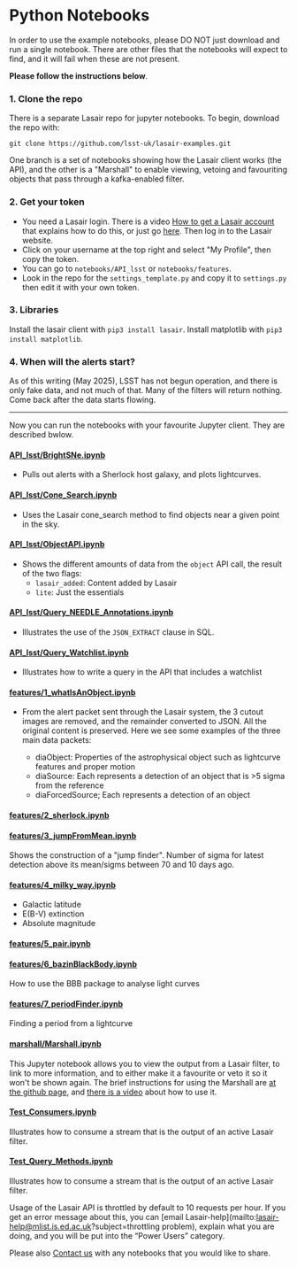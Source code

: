 # Python Notebooks

In order to use the example notebooks, please DO NOT just download and run
a single notebook. There are other files that the notebooks will expect 
to find, and it will fail when these are not present.

**Please follow the instructions below**.

### 1. Clone the repo
There is a separate Lasair repo for jupyter notebooks. To begin, download the repo with:
```
git clone https://github.com/lsst-uk/lasair-examples.git
```
One branch is a set of notebooks showing how the Lasair client works 
(the API), and the other is a "Marshall" to enable viewing, 
vetoing and favouriting objects that pass through a kafka-enabled filter.

### 2. Get your token

* You need a Lasair login.  There is a video [How to get a Lasair 
account](https://www.youtube.com/watch?v=ekjl5DpLV_Q) that 
explains how to do this, or just go [here]({%lasairurl%}/register). 
Then log in to the Lasair website.
* Click on your username at the top right and select "My Profile", then copy the token.
* You can go to `notebooks/API_lsst` or `notebooks/features`.
* Look in the repo for the `settings_template.py` and copy it to 
`settings.py` then edit it with your own token.

### 3. Libraries
Install the lasair client with `pip3 install lasair`.
Install matplotlib with `pip3 install matplotlib`.

### 4. When will the alerts start?
As of this writing (May 2025), LSST has not begun operation, and there is only
fake data, and not much of that. Many of the filters will return nothing. 
Come back after the data starts flowing.

----
Now you can run the notebooks with your favourite Jupyter client. 
They are described bwlow.

#### [API_lsst/BrightSNe.ipynb](https://github.com/lsst-uk/lasair-examples/blob/main/notebooks/API_lsst/BrightSNe.ipynb)
* Pulls out alerts with a Sherlock host galaxy, and plots lightcurves.

#### [API_lsst/Cone_Search.ipynb](https://github.com/lsst-uk/lasair-examples/blob/main/notebooks/API_lsst/Cone_Search.ipynb)
* Uses the Lasair cone_search method to find objects near a given point in the sky.

#### [API_lsst/ObjectAPI.ipynb](https://github.com/lsst-uk/lasair-examples/blob/main/notebooks/API_lsst/ObjectAPI.ipynb)
* Shows the different amounts of data from the `object` API call, the result of the two flags:
    * `lasair_added`: Content added by Lasair
    * `lite`: Just the essentials

#### [API_lsst/Query_NEEDLE_Annotations.ipynb](https://github.com/lsst-uk/lasair-examples/blob/main/notebooks/API_lsst/Query_NEEDLE_Annotations.ipynb)
* Illustrates the use of the `JSON_EXTRACT` clause in SQL.

#### [API_lsst/Query_Watchlist.ipynb](https://github.com/lsst-uk/lasair-examples/blob/main/notebooks/API_lsst/Query_Watchlist.ipynb)
* Illustrates how to write a query in the API that includes a watchlist

#### [features/1_whatIsAnObject.ipynb](https://github.com/lsst-uk/lasair-examples/blob/main/notebooks/features/1_whatIsAnObject.ipynb)
* From the alert packet sent through the Lasair system,
the 3 cutout images are removed, and the remainder converted to JSON. 
All the original content is preserved. Here we see some examples of the three main data packets:

    * diaObject: Properties of the astrophysical object such as lightcurve features and proper motion
    * diaSource: Each represents a detection of an object that is >5 sigma from the reference
    * diaForcedSource; Each represents a detection of an object

#### [features/2_sherlock.ipynb](https://github.com/lsst-uk/lasair-examples/blob/main/notebooks/features/2_sherlock.ipynb)

#### [features/3_jumpFromMean.ipynb](https://github.com/lsst-uk/lasair-examples/blob/main/notebooks/features/3_jumpFromMean.ipynb)
Shows the construction of a "jump finder". Number of sigma for latest
detection above its mean/sigms between 70 and 10 days ago.

#### [features/4_milky_way.ipynb](https://github.com/lsst-uk/lasair-examples/blob/main/notebooks/features/4_milky_way.ipynb)
* Galactic latitude
* E(B-V) extinction
* Absolute magnitude

#### [features/5_pair.ipynb](https://github.com/lsst-uk/lasair-examples/blob/main/notebooks/features/5_pair.ipynb)

#### [features/6_bazinBlackBody.ipynb](https://github.com/lsst-uk/lasair-examples/blob/main/notebooks/features/6_bazinBlackBody.ipynb)
How to use the BBB package to analyse light curves

#### [features/7_periodFinder.ipynb](https://github.com/lsst-uk/lasair-examples/blob/main/notebooks/features/7_periodFinder.ipynb)
Finding a period from a lightcurve

#### [marshall/Marshall.ipynb](https://github.com/lsst-uk/lasair-examples/blob/main/notebooks/marshall/Marshall.ipynb)
This Jupyter notebook allows you to view the output from a Lasair filter, to link to more information, and to either make it a favourite or veto it so it won't be shown again.
The brief instructions for using the Marshall are [at the github page](https://github.com/lsst-uk/lasair-examples/tree/main/notebooks/marshall), and 
[there is a video](https://youtu.be/sgH5cQk-TDU) about how to use it.

#### [Test_Consumers.ipynb](https://github.com/lsst-uk/lasair-examples/blob/main/notebooks/Test_Consumers.ipynb)
Illustrates how to consume a stream that is the output of an active
Lasair filter.

#### [Test_Query_Methods.ipynb](https://github.com/lsst-uk/lasair-examples/blob/main/notebooks/Test_Query_Methods.ipynb)
Illustrates how to consume a stream that is the output of an active
Lasair filter.

Usage of the Lasair API is throttled by default to 10 requests per hour. If you get an error message about this, you can [email Lasair-help](mailto:lasair-help@mlist.is.ed.ac.uk?subject=throttling problem), explain what you are doing, and you will be put into the “Power Users” category. 

Please also [Contact us](mailto:lasair-help@mlist.is.ed.ac.uk?subject=Notebooks) with any notebooks that you would like to share.
